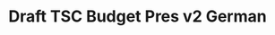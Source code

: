 # Draft TSC Budget Pres v2 German

<figure><img src="../../../.gitbook/assets/Screenshot 2024-11-26 142028 (2).png" alt=""><figcaption></figcaption></figure>

<figure><img src="../../../.gitbook/assets/Screenshot 2024-11-26 142216 (1).png" alt=""><figcaption></figcaption></figure>

<figure><img src="../../../.gitbook/assets/Screenshot 2024-11-26 142231 (1).png" alt=""><figcaption></figcaption></figure>

<figure><img src="../../../.gitbook/assets/Screenshot 2024-11-26 142250 (1).png" alt=""><figcaption></figcaption></figure>

<figure><img src="../../../.gitbook/assets/Screenshot 2024-11-26 142305 (1).png" alt=""><figcaption></figcaption></figure>

<figure><img src="../../../.gitbook/assets/Screenshot 2024-11-26 142317 (1).png" alt=""><figcaption></figcaption></figure>

<figure><img src="../../../.gitbook/assets/Screenshot 2024-11-26 142329 (1).png" alt=""><figcaption></figcaption></figure>

<figure><img src="../../../.gitbook/assets/Screenshot 2024-11-26 142340 (1).png" alt=""><figcaption></figcaption></figure>

<figure><img src="../../../.gitbook/assets/Screenshot 2024-11-26 142352 (1).png" alt=""><figcaption></figcaption></figure>

<figure><img src="../../../.gitbook/assets/Screenshot 2024-11-26 142407 (1).png" alt=""><figcaption></figcaption></figure>

<figure><img src="../../../.gitbook/assets/Screenshot 2024-11-26 142418 (1).png" alt=""><figcaption></figcaption></figure>

<figure><img src="../../../.gitbook/assets/Screenshot 2024-11-26 142431 (1).png" alt=""><figcaption></figcaption></figure>

<figure><img src="../../../.gitbook/assets/Screenshot 2024-11-26 142445 (1).png" alt=""><figcaption></figcaption></figure>

<figure><img src="../../../.gitbook/assets/Screenshot 2024-11-26 142455 (1).png" alt=""><figcaption></figcaption></figure>

<figure><img src="../../../.gitbook/assets/Screenshot 2024-11-26 142508 (1).png" alt=""><figcaption></figcaption></figure>

<figure><img src="../../../.gitbook/assets/Screenshot 2024-11-26 142520 (1).png" alt=""><figcaption></figcaption></figure>

<figure><img src="../../../.gitbook/assets/Screenshot 2024-11-26 142530 (1).png" alt=""><figcaption></figcaption></figure>

<figure><img src="../../../.gitbook/assets/Screenshot 2024-11-26 142539 (1).png" alt=""><figcaption></figcaption></figure>

<figure><img src="../../../.gitbook/assets/Screenshot 2024-11-26 142551 (1).png" alt=""><figcaption></figcaption></figure>

<figure><img src="../../../.gitbook/assets/Screenshot 2024-11-26 142603 (1).png" alt=""><figcaption></figcaption></figure>
